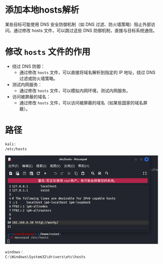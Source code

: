# 添加本地hosts解析

某些目标可能使用 DNS 安全防御机制（如 DNS 过滤、防火墙策略）阻止外部访问。通过修改 hosts 文件，可以跳过这些 DNS 防御机制，直接与目标系统通信。



# 修改 `hosts` 文件的作用

- 绕过 DNS 防御：
  - 通过修改 `hosts` 文件，可以直接将域名解析到指定的 IP 地址，绕过 DNS 过滤或防火墙策略。
- 测试内网服务：
  - 通过修改 `hosts` 文件，可以模拟内网环境，测试内网服务。
- 访问被屏蔽的域名：
  - 通过修改 `hosts` 文件，可以访问被屏蔽的域名（如某些国家的域名屏蔽）。



# 路径

```
kali:
/etc/hosts
```

![image-20250309171707920](./assets/image-20250309171707920.png)

```
windows：
C:\Windows\System32\drivers\etc\hosts
```


